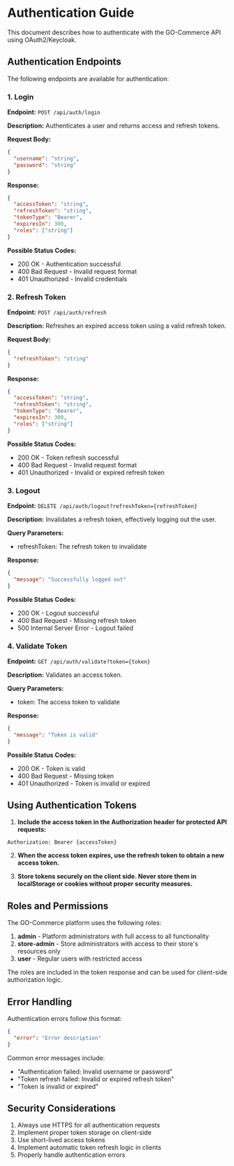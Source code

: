 # Authentication Guide

This document describes how to authenticate with the GO-Commerce API using OAuth2/Keycloak.

## Authentication Endpoints

The following endpoints are available for authentication:

### 1. Login

**Endpoint:** `POST /api/auth/login`

**Description:** Authenticates a user and returns access and refresh tokens.

**Request Body:**
```json
{
  "username": "string",
  "password": "string"
}
```

**Response:**
```json
{
  "accessToken": "string",
  "refreshToken": "string",
  "tokenType": "Bearer",
  "expiresIn": 300,
  "roles": ["string"]
}
```

**Possible Status Codes:**
- 200 OK - Authentication successful
- 400 Bad Request - Invalid request format
- 401 Unauthorized - Invalid credentials

### 2. Refresh Token

**Endpoint:** `POST /api/auth/refresh`

**Description:** Refreshes an expired access token using a valid refresh token.

**Request Body:**
```json
{
  "refreshToken": "string"
}
```

**Response:**
```json
{
  "accessToken": "string",
  "refreshToken": "string",
  "tokenType": "Bearer",
  "expiresIn": 300,
  "roles": ["string"]
}
```

**Possible Status Codes:**
- 200 OK - Token refresh successful
- 400 Bad Request - Invalid request format
- 401 Unauthorized - Invalid or expired refresh token

### 3. Logout

**Endpoint:** `DELETE /api/auth/logout?refreshToken={refreshToken}`

**Description:** Invalidates a refresh token, effectively logging out the user.

**Query Parameters:**
- refreshToken: The refresh token to invalidate

**Response:**
```json
{
  "message": "Successfully logged out"
}
```

**Possible Status Codes:**
- 200 OK - Logout successful
- 400 Bad Request - Missing refresh token
- 500 Internal Server Error - Logout failed

### 4. Validate Token

**Endpoint:** `GET /api/auth/validate?token={token}`

**Description:** Validates an access token.

**Query Parameters:**
- token: The access token to validate

**Response:**
```json
{
  "message": "Token is valid"
}
```

**Possible Status Codes:**
- 200 OK - Token is valid
- 400 Bad Request - Missing token
- 401 Unauthorized - Token is invalid or expired

## Using Authentication Tokens

1. **Include the access token in the Authorization header for protected API requests:**

```
Authorization: Bearer {accessToken}
```

2. **When the access token expires, use the refresh token to obtain a new access token.**

3. **Store tokens securely on the client side. Never store them in localStorage or cookies without proper security measures.**

## Roles and Permissions

The GO-Commerce platform uses the following roles:

1. **admin** - Platform administrators with full access to all functionality
2. **store-admin** - Store administrators with access to their store's resources only
3. **user** - Regular users with restricted access

The roles are included in the token response and can be used for client-side authorization logic.

## Error Handling

Authentication errors follow this format:

```json
{
  "error": "Error description"
}
```

Common error messages include:
- "Authentication failed: Invalid username or password"
- "Token refresh failed: Invalid or expired refresh token"
- "Token is invalid or expired"

## Security Considerations

1. Always use HTTPS for all authentication requests
2. Implement proper token storage on client-side
3. Use short-lived access tokens
4. Implement automatic token refresh logic in clients
5. Properly handle authentication errors